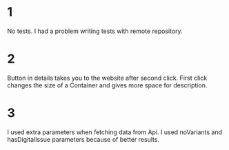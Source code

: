 # 1

No tests. I had a problem writing tests with remote repository.

# 2

Button in details takes you to the website after second click. First click changes the size of a Container and gives more space for description.

# 3

I used extra parameters when fetching data from Api. I used noVariants and hasDigitalIssue parameters because of better results.
